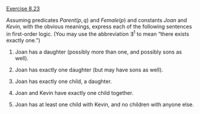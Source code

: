 [Exercise 8.23](8-23/)

Assuming predicates ${Parent}(p,q)$ and ${Female}(p)$ and constants
${Joan}$ and ${Kevin}$, with the obvious meanings, express each of
the following sentences in first-order logic. (You may use the
abbreviation $\exists^{1}$ to mean “there exists exactly one.”)

1.  Joan has a daughter (possibly more than one, and possibly sons
    as well).

2.  Joan has exactly one daughter (but may have sons as well).

3.  Joan has exactly one child, a daughter.

4.  Joan and Kevin have exactly one child together.

5.  Joan has at least one child with Kevin, and no children with
    anyone else.
